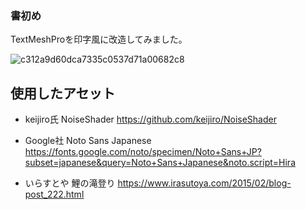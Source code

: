 ### 書初め
TextMeshProを印字風に改造してみました。

![c312a9d60dca7335c0537d71a00682c8](https://github.com/user-attachments/assets/0fd80bc6-fb7e-48b0-8609-3a303f6aeb96)

## 使用したアセット

- keijiro氏 NoiseShader https://github.com/keijiro/NoiseShader

- Google社 Noto Sans Japanese https://fonts.google.com/noto/specimen/Noto+Sans+JP?subset=japanese&query=Noto+Sans+Japanese&noto.script=Hira

- いらすとや 鯉の滝登り https://www.irasutoya.com/2015/02/blog-post_222.html

